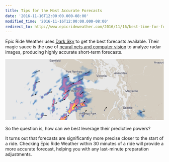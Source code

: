 ```yaml
---
title: Tips for the Most Accurate Forecasts
date: '2016-11-16T12:00:00.000-08:00'
modified_time: '2016-11-16T12:00:00.000-08:00'
redirect_to: http://www.epicrideweather.com/2016/11/16/best-time-for-forecast/
---
```


Epic Ride Weather uses [Dark Sky](http://darksky.net) to get the best forecasts available.  Their magic sauce is the use of [neural nets and computer vision](http://blog.darksky.net/cleaning-radar-images-using-neural-nets-computer-vision/) to analyze radar images, producing highly accurate short-term forecasts.

<img src="/epic-ride-weather/images/precipitation-forecast.png" class="img-responsive center-block border"/>

So the question is, how can we best leverage their predictive powers?  

It turns out that forecasts are significantly more precise closer to the start of a ride.  Checking Epic Ride Weather within 30 minutes of a ride will provide a more accurate forecast, helping you with any last-minute preparation adjustments.
